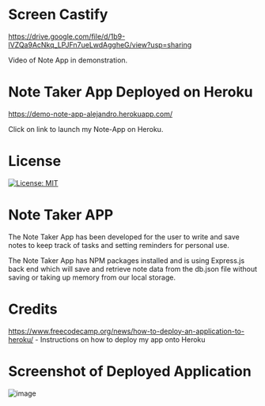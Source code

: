# Screen Castify 
https://drive.google.com/file/d/1b9-lVZQa9AcNkq_LPJFn7ueLwdAggheG/view?usp=sharing

Video of Note App in demonstration.

# Note Taker App Deployed on Heroku
https://demo-note-app-alejandro.herokuapp.com/

Click on link to launch my Note-App on Heroku.

# License
[![License: MIT](https://img.shields.io/badge/License-MIT-yellow.svg)](https://opensource.org/licenses/MIT)

# Note Taker APP
The Note Taker App has been developed for the user to write and save notes to keep track of tasks and setting reminders for personal use. 

The Note Taker App has NPM packages installed and is using Express.js back end which will save and retrieve note data from the db.json file without saving or taking up memory from our local storage.

# Credits
https://www.freecodecamp.org/news/how-to-deploy-an-application-to-heroku/ -  Instructions on how to deploy my app onto Heroku

# Screenshot of Deployed Application
![image](https://user-images.githubusercontent.com/102841726/177076454-a2fbd506-bfca-44b4-9257-4423505a9f5e.png) 

